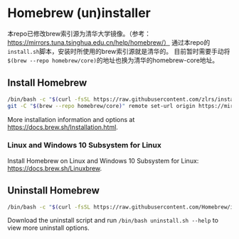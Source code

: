 # Homebrew (un)installer
本repo已修改brew索引源为清华大学镜像。（参考：https://mirrors.tuna.tsinghua.edu.cn/help/homebrew/）
通过本repo的`install.sh`脚本，安装时所使用的brew索引源就是清华的。
目前暂时需要手动将`$(brew --repo homebrew/core)`的地址也换为清华的homebrew-core地址。

## Install Homebrew

```bash
/bin/bash -c "$(curl -fsSL https://raw.githubusercontent.com/zlrs/install/master/install.sh)"
git -C "$(brew --repo homebrew/core)" remote set-url origin https://mirrors.tuna.tsinghua.edu.cn/git/homebrew/homebrew-core.git
```

More installation information and options at https://docs.brew.sh/Installation.html.

### Linux and Windows 10 Subsystem for Linux

Install Homebrew on Linux and Windows 10 Subsystem for Linux: https://docs.brew.sh/Linuxbrew.

## Uninstall Homebrew

```bash
/bin/bash -c "$(curl -fsSL https://raw.githubusercontent.com/Homebrew/install/master/uninstall.sh)"
```

Download the uninstall script and run `/bin/bash uninstall.sh --help` to view more uninstall options.
